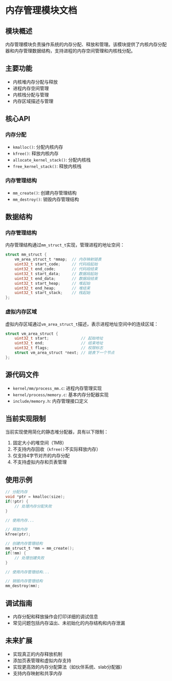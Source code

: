 # 内存管理模块文档

## 模块概述

内存管理模块负责操作系统的内存分配、释放和管理。该模块提供了内核内存分配器和内存管理数据结构，支持进程的内存空间管理和内核栈分配。

## 主要功能

- 内核堆内存分配与释放
- 进程内存空间管理
- 内核栈分配与管理
- 内存区域描述与管理

## 核心API

### 内存分配

- `kmalloc()`: 分配内核内存
- `kfree()`: 释放内核内存
- `allocate_kernel_stack()`: 分配内核栈
- `free_kernel_stack()`: 释放内核栈

### 内存管理结构

- `mm_create()`: 创建内存管理结构
- `mm_destroy()`: 销毁内存管理结构

## 数据结构

### 内存管理结构

内存管理结构通过`mm_struct_t`实现，管理进程的地址空间：

```c
struct mm_struct {
    vm_area_struct_t *mmap;  // 内存映射链表
    uint32_t start_code;     // 代码段起始
    uint32_t end_code;       // 代码段结束
    uint32_t start_data;     // 数据段起始
    uint32_t end_data;       // 数据段结束
    uint32_t start_heap;     // 堆起始
    uint32_t end_heap;       // 堆结束
    uint32_t start_stack;    // 栈起始
};
```

### 虚拟内存区域

虚拟内存区域通过`vm_area_struct_t`描述，表示进程地址空间中的连续区域：

```c
struct vm_area_struct {
    uint32_t start;              // 起始地址
    uint32_t end;                // 结束地址
    uint32_t flags;              // 权限标志
    struct vm_area_struct *next; // 链表下一个节点
};
```

## 源代码文件

- `kernel/mm/process_mm.c`: 进程内存管理实现
- `kernel/process/memory.c`: 基本内存分配器实现
- `include/memory.h`: 内存管理接口定义

## 当前实现限制

当前实现使用简化的静态堆分配器，具有以下限制：

1. 固定大小的堆空间（1MB）
2. 不支持内存回收（`kfree()`不实际释放内存）
3. 仅支持4字节对齐的内存分配
4. 不支持虚拟内存和页表管理

## 使用示例

```c
// 分配内存
void *ptr = kmalloc(size);
if(!ptr) {
    // 处理内存分配失败
}

// 使用内存...

// 释放内存
kfree(ptr);

// 创建内存管理结构
mm_struct_t *mm = mm_create();
if(!mm) {
    // 处理创建失败
}

// 使用内存管理结构...

// 销毁内存管理结构
mm_destroy(mm);
```

## 调试指南

- 内存分配和释放操作会打印详细的调试信息
- 常见问题包括内存溢出、未初始化的内存结构和内存泄漏

## 未来扩展

- 实现真正的内存释放机制
- 添加页表管理和虚拟内存支持
- 实现更高效的内存分配算法（如伙伴系统、slab分配器）
- 支持内存映射和共享内存 